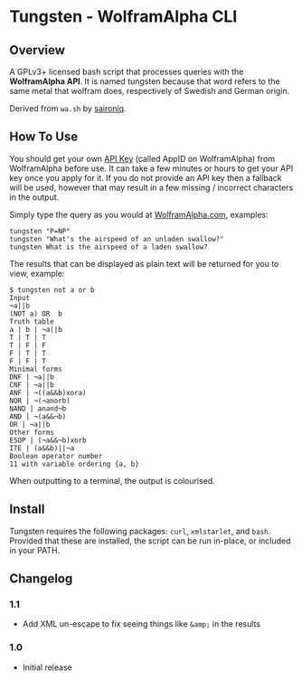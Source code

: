 # Tungsten - WolframAlpha CLI

## Overview

A GPLv3+ licensed bash script that processes queries with the **WolframAlpha API**. It is named tungsten because that word refers to the same metal that wolfram does, respectively of Swedish and German origin.

Derived from `wa.sh` by [saironiq](https://github.com/saironiq/shellscripts/tree/master/wolframalpha_com).

## How To Use

You should get your own [API Key](https://developer.wolframalpha.com/portal/apisignup.html) (called AppID on WolframAlpha) from WolframAlpha before use. It can take a few minutes or hours to get your API key once you apply for it. If you do not provide an API key then a fallback will be used, however that may result in a few missing / incorrect characters in the output.

Simply type the query as you would at [WolframAlpha.com](https://wolframalpha.com), examples:

    tungsten "P=NP"
    tungsten "What's the airspeed of an unladen swallow?"
    tungsten What is the airspeed of a laden swallow?

The results that can be displayed as plain text will be returned for you to view, example:

    $ tungsten not a or b
    Input
    ¬a||b
    (NOT a) OR  b
    Truth table
    a | b | ¬a||b
    T | T | T
    T | F | F
    F | T | T
    F | F | T
    Minimal forms
    DNF | ¬a||b
    CNF | ¬a||b
    ANF | ¬((a&&b)xora)
    NOR | ¬(¬anorb)
    NAND | anand¬b
    AND | ¬(a&&¬b)
    OR | ¬a||b
    Other forms
    ESOP | (¬a&&¬b)xorb
    ITE | (a&&b)||¬a
    Boolean operator number
    11 with variable ordering {a, b}

When outputting to a terminal, the output is colourised.

## Install

Tungsten requires the following packages: `curl`, `xmlstarlet`, and `bash`. Provided that these are installed, the script can be run in-place, or included in your PATH.

## Changelog

### 1.1
*   Add XML un-escape to fix seeing things like `&amp;` in the results

### 1.0
*   Initial release
